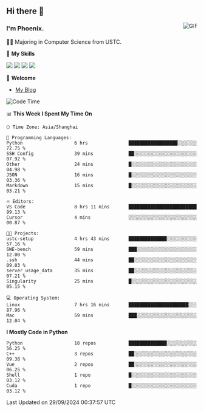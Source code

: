 ## Hi there 👋
<img align="right" alt="GIF" src="https://raw.githubusercontent.com/JoeyBling/JoeyBling/master/pic/pusheencode.gif" />

### I'm Phoenix.

👨‍🎓 Majoring in Computer Science from USTC.

🌟 **My Skills**

![](https://img.shields.io/badge/-Python-3e74a2?style=flat-square&logo=Python&logoColor=fff)
![](https://img.shields.io/badge/-C++-9f62a5?style=flat&logo=cplusplus&logoColor=white)
![](https://img.shields.io/badge/-Linux-185886?style=flat-square&logo=Linux&logoColor=fff)
![](https://img.shields.io/badge/-Rust-ff4136?style=flat-square&logo=Rust&logoColor=fff)

💬 **Welcome**

- [My Blog](https://ysy-phoenix.github.io/)

<!--START_SECTION:waka-->
![Code Time](http://img.shields.io/badge/Code%20Time-809%20hrs%2012%20mins-blue)

📊 **This Week I Spent My Time On** 

```text
🕑︎ Time Zone: Asia/Shanghai

💬 Programming Languages: 
Python                   6 hrs               ██████████████████░░░░░░░   72.75 % 
SSH Config               39 mins             ██░░░░░░░░░░░░░░░░░░░░░░░   07.92 % 
Other                    24 mins             █░░░░░░░░░░░░░░░░░░░░░░░░   04.98 % 
JSON                     16 mins             █░░░░░░░░░░░░░░░░░░░░░░░░   03.36 % 
Markdown                 15 mins             █░░░░░░░░░░░░░░░░░░░░░░░░   03.21 % 

🔥 Editors: 
VS Code                  8 hrs 11 mins       █████████████████████████   99.13 % 
Cursor                   4 mins              ░░░░░░░░░░░░░░░░░░░░░░░░░   00.87 % 

🐱‍💻 Projects: 
ustc-setup               4 hrs 43 mins       ██████████████░░░░░░░░░░░   57.16 % 
SWE-bench                59 mins             ███░░░░░░░░░░░░░░░░░░░░░░   12.00 % 
.ssh                     44 mins             ██░░░░░░░░░░░░░░░░░░░░░░░   09.03 % 
server_usage_data        35 mins             ██░░░░░░░░░░░░░░░░░░░░░░░   07.21 % 
Singularity              25 mins             █░░░░░░░░░░░░░░░░░░░░░░░░   05.15 % 

💻 Operating System: 
Linux                    7 hrs 16 mins       ██████████████████████░░░   87.96 % 
Mac                      59 mins             ███░░░░░░░░░░░░░░░░░░░░░░   12.04 % 
```

**I Mostly Code in Python** 

```text
Python                   18 repos            ██████████████░░░░░░░░░░░   56.25 % 
C++                      3 repos             ██░░░░░░░░░░░░░░░░░░░░░░░   09.38 % 
Vue                      2 repos             ██░░░░░░░░░░░░░░░░░░░░░░░   06.25 % 
Shell                    1 repo              █░░░░░░░░░░░░░░░░░░░░░░░░   03.12 % 
Cuda                     1 repo              █░░░░░░░░░░░░░░░░░░░░░░░░   03.12 % 
```




 Last Updated on 29/09/2024 00:37:57 UTC
<!--END_SECTION:waka-->

<!--
**ysy-phoenix/ysy-phoenix** is a ✨ _special_ ✨ repository because its `README.md` (this file) appears on your GitHub profile.

Here are some ideas to get you started:

- 🔭 I’m currently working on ...
- 🌱 I’m currently learning ...
- 👯 I’m looking to collaborate on ...
- 🤔 I’m looking for help with ...
- 💬 Ask me about ...
- 📫 How to reach me: ...
- 😄 Pronouns: ...
- ⚡ Fun fact: ...
-->
